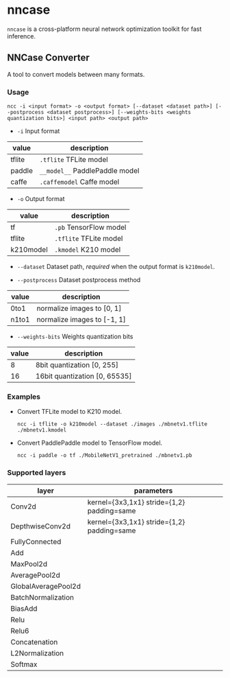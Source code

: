 nncase
=========================================
`nncase` is a cross-platform neural network optimization toolkit for fast inference.

## NNCase Converter
A tool to convert models between many formats.
### Usage
`ncc -i <input format> -o <output format> [--dataset <dataset path>] [--postprocess <dataset postprocess>] [--weights-bits <weights quantization bits>] <input path> <output path>`

- `-i` Input format

| value | description |
|-------|------------------ |
|tflite|`.tflite` TFLite model
|paddle|`__model__` PaddlePaddle model
|caffe|`.caffemodel` Caffe model

- `-o` Output format

| value | description |
|-------|------------------ |
|tf|`.pb` TensorFlow model
|tflite|`.tflite` TFLite model
|k210model|`.kmodel` K210 model

- `--dataset` Dataset path, *required* when the output format is `k210model`.

- `--postprocess` Dataset postprocess method

| value | description |
|-------|------------------ |
|0to1|normalize images to [0, 1]
|n1to1|normalize images to [-1, 1]

- `--weights-bits` Weights quantization bits

| value | description |
|-------|------------------ |
|8|8bit quantization [0, 255]
|16|16bit quantization [0, 65535]

### Examples
- Convert TFLite model to K210 model.

  `ncc -i tflite -o k210model --dataset ./images ./mbnetv1.tflite ./mbnetv1.kmodel`

- Convert PaddlePaddle model to TensorFlow model.

  `ncc -i paddle -o tf ./MobileNetV1_pretrained ./mbnetv1.pb`

### Supported layers

| layer | parameters |
|-------|------------------ |
| Conv2d | kernel={3x3,1x1} stride={1,2} padding=same|
| DepthwiseConv2d | kernel={3x3,1x1} stride={1,2} padding=same|
| FullyConnected | |
| Add | |
| MaxPool2d | |
| AveragePool2d | |
| GlobalAveragePool2d | |
| BatchNormalization | |
| BiasAdd | |
| Relu | |
| Relu6 | |
| Concatenation | |
| L2Normalization | |
| Softmax | |
